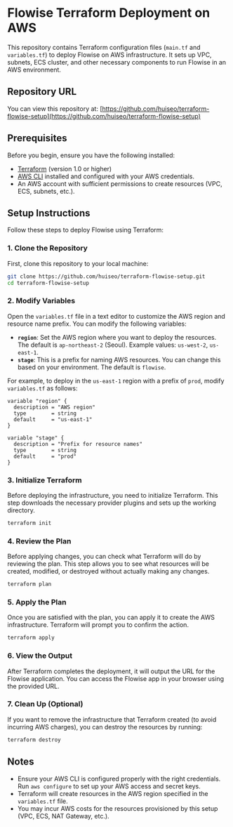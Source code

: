 # Flowise Terraform Deployment on AWS

This repository contains Terraform configuration files (`main.tf` and `variables.tf`) to deploy Flowise on AWS infrastructure. It sets up VPC, subnets, ECS cluster, and other necessary components to run Flowise in an AWS environment.

## Repository URL

You can view this repository at: [https://github.com/huiseo/terraform-flowise-setup](https://github.com/huiseo/terraform-flowise-setup)

## Prerequisites

Before you begin, ensure you have the following installed:

- [Terraform](https://www.terraform.io/downloads.html) (version 1.0 or higher)
- [AWS CLI](https://aws.amazon.com/cli/) installed and configured with your AWS credentials.
- An AWS account with sufficient permissions to create resources (VPC, ECS, subnets, etc.).

## Setup Instructions

Follow these steps to deploy Flowise using Terraform:

### 1. Clone the Repository

First, clone this repository to your local machine:

```bash
git clone https://github.com/huiseo/terraform-flowise-setup.git
cd terraform-flowise-setup
```

### 2. Modify Variables

Open the `variables.tf` file in a text editor to customize the AWS region and resource name prefix. You can modify the following variables:

- **`region`**: Set the AWS region where you want to deploy the resources. The default is `ap-northeast-2` (Seoul). Example values: `us-west-2`, `us-east-1`.
- **`stage`**: This is a prefix for naming AWS resources. You can change this based on your environment. The default is `flowise`.

For example, to deploy in the `us-east-1` region with a prefix of `prod`, modify `variables.tf` as follows:

```hcl
variable "region" {
  description = "AWS region"
  type        = string
  default     = "us-east-1"
}

variable "stage" {
  description = "Prefix for resource names"
  type        = string
  default     = "prod"
}
```

### 3. Initialize Terraform

Before deploying the infrastructure, you need to initialize Terraform. This step downloads the necessary provider plugins and sets up the working directory.

```bash
terraform init
```

### 4. Review the Plan

Before applying changes, you can check what Terraform will do by reviewing the plan. This step allows you to see what resources will be created, modified, or destroyed without actually making any changes.

```bash
terraform plan
```

### 5. Apply the Plan

Once you are satisfied with the plan, you can apply it to create the AWS infrastructure. Terraform will prompt you to confirm the action.

```bash
terraform apply
```

### 6. View the Output

After Terraform completes the deployment, it will output the URL for the Flowise application. You can access the Flowise app in your browser using the provided URL.

### 7. Clean Up (Optional)

If you want to remove the infrastructure that Terraform created (to avoid incurring AWS charges), you can destroy the resources by running:

```bash
terraform destroy
```

## Notes

- Ensure your AWS CLI is configured properly with the right credentials. Run `aws configure` to set up your AWS access and secret keys.
- Terraform will create resources in the AWS region specified in the `variables.tf` file.
- You may incur AWS costs for the resources provisioned by this setup (VPC, ECS, NAT Gateway, etc.).